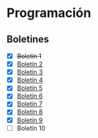 # Programación

## Boletines
- [x] ~~Boletín 1~~  
- [x] [Boletín 2](/src/com/programacion/boletin02)  
- [x] [Boletín 3](/src/com/programacion/boletin03)  
- [x] [Boletín 4](/src/com/programacion/boletin04)
- [x] [Boletín 5](/src/com/programacion/boletin05)  
- [x] [Boletín 6](/src/com/programacion/boletin06)
- [x] [Boletín 7](/src/com/programacion/boletin07)  
- [x] [Boletín 8](/src/com/programacion/boletin08)  
- [x] [Boletín 9](/src/com/programacion/boletin09)  
- [ ] Boletín 10  
